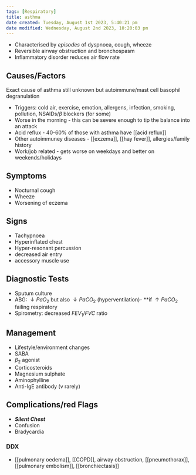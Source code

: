 ```yaml
---
tags: [Respiratory]
title: asthma
date created: Tuesday, August 1st 2023, 5:40:21 pm
date modified: Wednesday, August 2nd 2023, 10:20:03 pm
---
```


- Characterised by _episodes_ of dyspnoea, cough, wheeze
- Reversible airway obstruction and bronchospasm
- Inflammatory disorder reduces air flow rate

## Causes/Factors

Exact cause of asthma still unknown but autoimmune/mast cell basophil degranulation

- Triggers: cold air, exercise, emotion, allergens, infection, smoking, pollution, NSAIDs/$\beta$ blockers (for some)
- Worse in the morning - this can be severe enough to tip the balance into an attack
- Acid reflux - 40-60% of those with asthma have [[acid reflux]]
- Other autoimmuney diseases - [[exzema]], [[hay fever]], allergies/family history
- Work/job related - gets worse on weekdays and better on weekends/holidays

## Symptoms

- Nocturnal cough
- Wheeze
- Worsening of eczema

## Signs

- Tachypnoea
- Hyperinflated chest
- Hyper-resonant percussion
- decreased air entry
- accessory muscle use

## Diagnostic Tests

- Sputum culture
- ABG: $\downarrow PaO_2$ but also $\downarrow PaCO_2$ (hyperventilation)- \*\*if $\uparrow PaCO_2$ failing respiratory
- Spirometry: decreased $FEV_1/FVC$ ratio

## Management

- Lifestyle/environment changes
- SABA
- $\beta_2$ agonist
- Corticosteroids
- Magnesium sulphate
- Aminophylline
- Anti-IgE antibody (v rarely)

## Complications/red Flags

- **_Silent Chest_**
- Confusion
- Bradycardia

### DDX

- [[pulmonary oedema]], [[COPD]], airway obstruction, [[pneumothorax]], [[pulmonary embolism]], [[bronchiectasis]]
